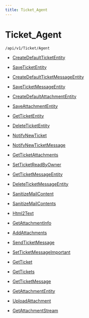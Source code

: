 ```yaml
---
title: Ticket_Agent
---
```


# Ticket_Agent

```http
/api/v1/Ticket/Agent
```




* [CreateDefaultTicketEntity](v1TicketAgent_CreateDefaultTicketEntity.md)

* [SaveTicketEntity](v1TicketAgent_SaveTicketEntity.md)

* [CreateDefaultTicketMessageEntity](v1TicketAgent_CreateDefaultTicketMessageEntity.md)

* [SaveTicketMessageEntity](v1TicketAgent_SaveTicketMessageEntity.md)

* [CreateDefaultAttachmentEntity](v1TicketAgent_CreateDefaultAttachmentEntity.md)

* [SaveAttachmentEntity](v1TicketAgent_SaveAttachmentEntity.md)

* [GetTicketEntity](v1TicketAgent_GetTicketEntity.md)

* [DeleteTicketEntity](v1TicketAgent_DeleteTicketEntity.md)

* [NotifyNewTicket](v1TicketAgent_NotifyNewTicket.md)

* [NotifyNewTicketMessage](v1TicketAgent_NotifyNewTicketMessage.md)

* [GetTicketAttachments](v1TicketAgent_GetTicketAttachments.md)

* [SetTicketReadByOwner](v1TicketAgent_SetTicketReadByOwner.md)

* [GetTicketMessageEntity](v1TicketAgent_GetTicketMessageEntity.md)

* [DeleteTicketMessageEntity](v1TicketAgent_DeleteTicketMessageEntity.md)

* [SanitizeMailContent](v1TicketAgent_SanitizeMailContent.md)

* [SanitizeMailContents](v1TicketAgent_SanitizeMailContents.md)

* [Html2Text](v1TicketAgent_Html2Text.md)

* [GetAttachmentInfo](v1TicketAgent_GetAttachmentInfo.md)

* [AddAttachments](v1TicketAgent_AddAttachments.md)

* [SendTicketMessage](v1TicketAgent_SendTicketMessage.md)

* [SetTicketMessageImportant](v1TicketAgent_SetTicketMessageImportant.md)

* [GetTicket](v1TicketAgent_GetTicket.md)

* [GetTickets](v1TicketAgent_GetTickets.md)

* [GetTicketMessage](v1TicketAgent_GetTicketMessage.md)

* [GetAttachmentEntity](v1TicketAgent_GetAttachmentEntity.md)

* [UploadAttachment](v1TicketAgent_UploadAttachment.md)

* [GetAttachmentStream](v1TicketAgent_GetAttachmentStream.md)